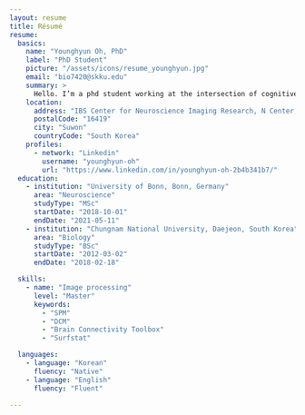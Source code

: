 ```yaml
---
layout: resume
title: Résumé
resume:
  basics:
    name: "Younghyun Oh, PhD"
    label: "PhD Student"
    picture: "/assets/icons/resume_younghyun.jpg"
    email: "bio7420@skku.edu"
    summary: >
      Hello. I’m a phd student working at the intersection of cognitive neuroscience and systems neuroscience. I’m interested in understanding the intelligence. To that end, I aim to understand the human brain organization using multimodal method and apply the organizational structure of the human brain to build an artificial neural network. My other interests include, consciousness, life, complex systems, and free energy principle.
    location:
      address: "IBS Center for Neuroscience Imaging Research, N Center, Sungkyunkwan University, Seobu-ro 2066, Jangan-gu"
      postalCode: "16419"
      city: "Suwon"
      countryCode: "South Korea"
    profiles:
      - network: "Linkedin"
        username: "younghyun-oh"
        url: "https://www.linkedin.com/in/younghyun-oh-2b4b341b7/"
  education:
    - institution: "University of Bonn, Bonn, Germany"
      area: "Neuroscience"
      studyType: "MSc"
      startDate: "2018-10-01"
      endDate: "2021-05-11"      
    - institution: "Chungnam National University, Daejeon, South Korea"
      area: "Biology"
      studyType: "BSc"
      startDate: "2012-03-02"
      endDate: "2018-02-18"

  skills:
    - name: "Image processing"
      level: "Master"
      keywords:
        - "SPM"
        - "DCM"
        - "Brain Connectivity Toolbox"
        - "Surfstat"

  languages:
    - language: "Korean"
      fluency: "Native"
    - language: "English"
      fluency: "Fluent"
      
---
```

